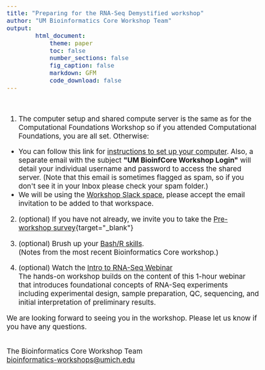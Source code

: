 ```yaml
---
title: "Preparing for the RNA-Seq Demystified workshop"
author: "UM Bioinformatics Core Workshop Team"
output:
        html_document:
            theme: paper
            toc: false
            number_sections: false
            fig_caption: false
            markdown: GFM
            code_download: false
---
```

<style type="text/css">
body{ /* Normal  */
      font-size: 14pt;
  }
</style>

<br/>

1. The computer setup and shared compute server is the same as for the Computational Foundations Workshop so if you attended Computational Foundations, you are all set. Otherwise:
  - You can follow this link for <a href="setup_instructions.html" target="_blank">instructions to set up your computer</a>. Also, a separate email with the subject **"UM BioinfCore Workshop Login"** will detail your individual username and password to access the shared server. (Note that this email is sometimes flagged as spam, so if you don't see it in your Inbox please check your spam folder.)
  - We will be using the <a href="https://umbioinfcoreworkshops.slack.com" target="_blank">Workshop Slack space</a>, please accept the email invitation to be added to that workspace.<br/>

2. (optional) If you have not already, we invite you to take the [Pre-workshop survey](https://forms.gle/WnRFCwBnQM69TAVb8){target="_blank"}<br/>

3. (optional) Brush up your <a href="https://umich-brcf-bioinf.github.io/workshop-computational-foundations/main/html/" target="_blank">Bash/R skills</a>.<br/>
(Notes from the most recent Bioinformatics Core workshop.)

4. (optional) Watch the <a href="https://www.mivideo.it.umich.edu/media/t/1_tx74a3v9" target="_blank">Intro to RNA-Seq Webinar<a/><br/>
The hands-on workshop builds on the content of this 1-hour webinar that introduces foundational concepts of RNA-Seq experiments including experimental design, sample preparation, QC, sequencing, and initial interpretation of preliminary results.



We are looking forward to seeing you in the workshop. Please let us know if you have any questions.<br/><br/>

The Bioinformatics Core Workshop Team<br/>
[bioinformatics-workshops@umich.edu](mailto:bioinformatics-workshops@umich.edu)

